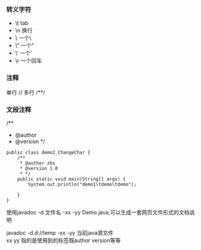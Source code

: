 ### 转义字符
- \t    tab
- \n    换行
- \\    一个\
- \\"    一个"
- \\'    一个'
- \r    一个回车

### 注释
单行 //
多行 /**/

### 文段注释
/**
* @author
* @version
*/
``` 
public class demo2_ChangeChar {
    /**
     * @author zbx
     * @version 1.0
     * */
    public static void main(String[] args) {
        System.out.println("demo1\tdemo\tdemo");

    }
}
```
使用javadoc -d 文件名 -xx -yy Demo.java,可以生成一套网页文件形式的文档说明

javadoc -d d://temp -xx -yy 当前java源文件<br>
xx yy 指的是使用到的标签既author version等等